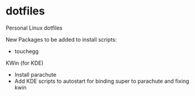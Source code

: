 # dotfiles
Personal Linux dotfiles

New Packages to be added to install scripts:
- touchegg


KWin (for KDE)
+ Install parachute
+ Add KDE scripts to autostart for binding super to parachute and fixing kwin
